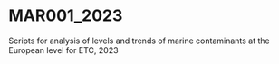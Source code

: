 # MAR001_2023
Scripts for analysis of levels and trends of marine contaminants at the European level for ETC, 2023 
